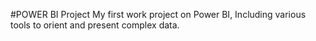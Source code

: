 #POWER BI Project
My first work project on Power BI, Including various tools to orient and present complex data. 
